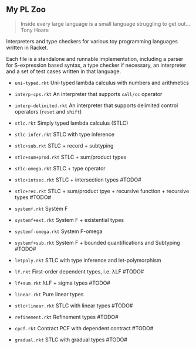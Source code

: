 ## My PL Zoo

> Inside every large language is a small language struggling to get out...
> Tony Hoare

Interpreters and type checkers for various toy programming languages written in Racket.

Each file is a standalone and runnable implementation, including a parser for S-expression based syntax, a type checker if necessary, an interpreter and a set of test cases written in that language.

* `uni-typed.rkt` Uni-typed lambda calculus with numbers and arithmetics

* `interp-cps.rkt` An interpreter that supports `call/cc` operator

* `interp-delimited.rkt` An interpreter that supports delimited control operators (`reset` and `shift`)

* `stlc.rkt` Simply typed lambda calculus (STLC)

* `stlc-infer.rkt` STLC with type inference

* `stlc+sub.rkt` STLC + record + subtyping

* `stlc+sum+prod.rkt` STLC + sum/product types

* `stlc-omega.rkt` STLC + type operator

* `stlc+intsec.rkt` STLC + intersection types #TODO#

* `stlc+rec.rkt` STLC + sum/product tpye + recursive function + recursive types #TODO#

* `systemf.rkt` System F

* `systemf+ext.rkt` System F + existential types

* `systemf-omega.rkt` System F-omega

* `systemf+sub.rkt` System F + bounded quantifications and Subtyping #TODO#

* `letpoly.rkt` STLC with type inference and let-polymorphism

* `lf.rkt` First-order dependent types, i.e. λLF #TODO#

* `lf+sum.rkt` λLF + sigma types #TODO#

* `linear.rkt` Pure linear types 

* `stlc+linear.rkt` STLC with linear types #TODO#

* `refinement.rkt` Refinement types #TODO#

* `cpcf.rkt` Contract PCF with dependent contract #TODO#

* `gradual.rkt` STLC with gradual types #TODO#

